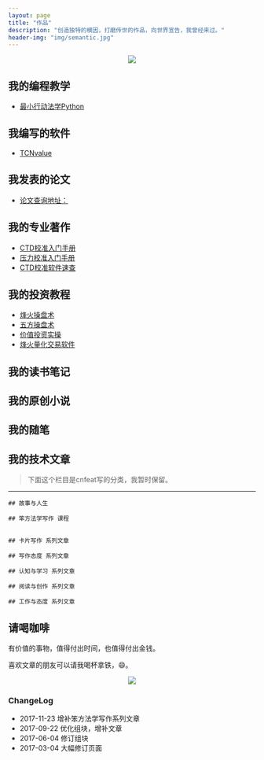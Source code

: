 ```yaml
---
layout: page
title: "作品"
description: "创造独特的模因，打磨传世的作品，向世界宣告，我曾经来过。"
header-img: "img/semantic.jpg"
---
```


<center>
    <p><img src="http://openmindclub.qiniudn.com/omt/WhiteAvatar.jpg" align="center"></p>
</center>

## 我的编程教学

- [最小行动法学Python](www.xiaoyan.work)

## 我编写的软件

- [TCNvalue](https://github.com/iAIClub/CTDsoft/tree/master/TCNvalueV1.0)

## 我发表的论文

- [论文查询地址：](http://xueshu.baidu.com/scholarID/CN-BQ735L8J)

## 我的专业著作

- [CTD校准入门手册](www.xiaoyan.work)
- [压力校准入门手册](www.xiaoyan.work)
- [CTD校准软件速查](www.xiaoyan.work)

## 我的投资教程

- [烽火操盘术](www.xiaoyan.work)
- [五方操盘术](www.xiaoyan.work)
- [价值投资实操](www.xiaoyan.work)
- [烽火量化交易软件](www.xiaoyan.work)


## 我的读书笔记


## 我的原创小说

## 我的随笔


## 我的技术文章



>下面这个栏目是cnfeat写的分类，我暂时保留。
---
```
## 故事与人生

## 笨方法学写作 课程


## 卡片写作 系列文章

## 写作态度 系列文章

## 认知与学习 系列文章

## 阅读与创作 系列文章

## 工作与态度 系列文章
```

## 请喝咖啡

有价值的事物，值得付出时间，也值得付出金钱。

喜欢文章的朋友可以请我喝杯拿铁，😄。


<center>
    <p><img src="https://upload-images.jianshu.io/upload_images/3785456-80661d7ea73d186b.png?imageMogr2/auto-orient/strip%7CimageView2/2/w/1240" align="center"></p>
</center>



### ChangeLog

- 2017-11-23 增补笨方法学写作系列文章
- 2017-09-22 优化组块，增补文章
- 2017-06-04 修订组块
- 2017-03-04 大幅修订页面
